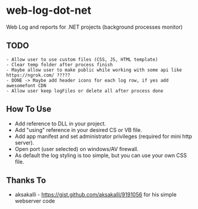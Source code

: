 # web-log-dot-net
Web Log and reports for .NET projects (background processes monitor)
## TODO
```
- Allow user to use custom files (CSS, JS, HTML template)
- Clear temp folder after process finish
- Maybe allow user to make public while working with some api like https://ngrok.com/ ?????
- DONE -> Maybe add header icons for each log row, if yes add awesomefont CDN
- Allow user keep logFiles or delete all after process done
```
## How To Use
* Add reference to DLL in your project.
* Add "using" reference in your desired CS or VB file.
* Add app manifest and set administrator privileges (required for mini http server).
* Open port (user selected) on windows/AV firewall.
* As default the log styling is too simple, but you can use your own CSS file.



## Thanks To
* aksakalli - https://gist.github.com/aksakalli/9191056 for his simple webserver code
